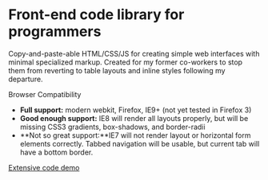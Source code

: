 Front-end code library for programmers
============

Copy-and-paste-able HTML/CSS/JS for creating simple web interfaces with minimal specialized markup. Created for my former co-workers to stop them from reverting to table layouts and inline styles following my departure. 

Browser Compatibility

- **Full support:** modern webkit, Firefox, IE9+ (not yet tested in Firefox 3)
- **Good enough support:** IE8 will render all layouts properly, but will be missing CSS3 gradients, box-shadows, and border-radii
- **Not so great support:**IE7 will not render layout or horizontal form elements correctly. Tabbed navigation will be usable, but current tab will have a bottom border.  

<a href="http://tessathornton.com/demos/code-library/">Extensive code demo</a>